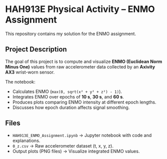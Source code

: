 # HAH913E Physical Activity – ENMO Assignment
This repository contains my solution for the ENMO assignment.

## Project Description
The goal of this project is to compute and visualize **ENMO (Euclidean Norm Minus One)** values from raw accelerometer data collected by an **Axivity AX3** wrist-worn sensor.

The notebook:
- Calculates ENMO (`max(0, sqrt(x² + y² + z²) - 1)`).
- Integrates ENMO over epochs of **10 s**, **30 s**, and **60 s**.
- Produces plots comparing ENMO intensity at different epoch lengths.
- Discusses how epoch duration affects signal smoothing.

## Files
- `HAH913E_ENMO_Assignment.ipynb` → Jupyter notebook with code and explanations.
- `0_z.csv` → Raw accelerometer dataset (t, x, y, z).
- Output plots (PNG files) → Visualize integrated ENMO values.



